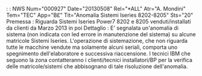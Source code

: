  :  : NWS Num="000927" Date="20130508" Rel="\*ALL" Atr="A. Mondini" Tem="TEC" App="B£" Tit="Anomalia Sistemi Iseries 8202-8205" Sts="20"
Premessa : 
Riguarda Sistemi Iseries Power7 8202 e 8205 venduti/installati da clienti da Marzo 2013 in poi 
Dettaglio : 
E' segnalata un'anomalia di sistema (non indicata con led errore in  manutenzione del sistema) su alcune matricole Sistemi Iseries.
L'operazione di sistemazione, che non riguarda tutte le macchine vendute ma solamente alcuni seriali, comporta uno spegnimento dell'elaboratore e successiva riaccensione.
I tecnici IBM che seguono la zona contatteranno i clienti/tecnici installatori/BP per la verifica delle matricole/sistemi che abbisognano di tale risoluzione dell'anomalia.
